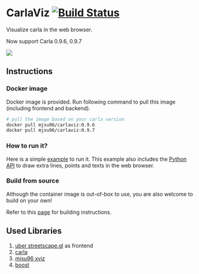 
# CarlaViz [![Build Status](https://travis-ci.com/wx9698/carlaviz.svg?branch=master)](https://travis-ci.com/wx9698/carlaviz)
Visualize carla in the web browser.

Now support Carla 0.9.6, 0.9.7

<img src="https://github.com/wx9698/carlaviz/raw/master/docs/images/demo1.png"></img>

## Instructions
### Docker image
Docker image is provided. Run following command to pull this image (including frontend and backend).

```bash
# pull the image based on your carla version
docker pull mjxu96/carlaviz:0.9.6
docker pull mjxu96/carlaviz:0.9.7
```

### How to run it?
Here is a simple [example](https://github.com/wx9698/carlaviz/tree/master/examples) to run it. This example also includes the [Python API](https://github.com/wx9698/carlaviz/blob/master/examples/carla_painter.py) to draw extra lines, points and texts in the web browser.

### Build from source
Although the container image is out-of-box to use, you are also welcome to build on your own!

Refer to this [page](https://github.com/wx9698/carlaviz/blob/master/docs/build.md) for building instructions.


## Used Libraries
1. [uber streetscape.gl](https://github.com/uber/streetscape.gl) as frontend
2. [carla](http://carla.org/)
3. [mjxu96 xviz](https://github.com/wx9698/xviz)
4. [boost](https://www.boost.org/)
